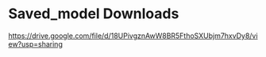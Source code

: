 # Saved_model Downloads

https://drive.google.com/file/d/18UPivgznAwW8BR5FthoSXUbjm7hxvDy8/view?usp=sharing
